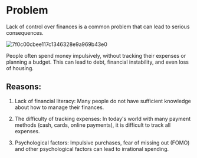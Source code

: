 # Problem

Lack of control over finances is a 
common problem that can lead to 
serious consequences. 

![7f0c00cbee117c1346328e9a969b43e0](https://github.com/Vanya737/Finance/assets/144817452/08c672c9-f147-4f2b-bb9d-6dd17dd37d7f)


 People often spend money 
 impulsively, without tracking their expenses or planning a budget. 
 This can lead to debt, financial instability, and even loss of housing.

 ## Reasons:
   1. Lack of financial literacy: Many people do not have sufficient 
      knowledge about how to manage their finances. 
       
   2.  The difficulty of tracking expenses: In today's world with many 
       payment methods 
       (cash, cards, online payments), it is difficult to track all expenses.

   3.   Psychological factors: Impulsive purchases, fear of missing out (FOMO) and other 
        psychological factors can lead to irrational spending.
